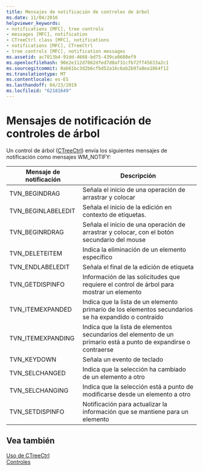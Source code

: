 ```yaml
---
title: Mensajes de notificación de controles de árbol
ms.date: 11/04/2016
helpviewer_keywords:
- notifications [MFC], tree controls
- messages [MFC], notification
- CTreeCtrl class [MFC], notifications
- notifications [MFC], CTreeCtrl
- tree controls [MFC], notification messages
ms.assetid: ac7013b4-91dd-4668-bd75-439ca0680ef9
ms.openlocfilehash: 90e2e112d7862dfed7d8af31cfb72ff45633a2c1
ms.sourcegitcommit: 0ab61bc3d2b6cfbd52a16c6ab2b97a8ea1864f12
ms.translationtype: MT
ms.contentlocale: es-ES
ms.lasthandoff: 04/23/2019
ms.locfileid: "62181649"
---
```

# <a name="tree-control-notification-messages"></a>Mensajes de notificación de controles de árbol

Un control de árbol ([CTreeCtrl](../mfc/reference/ctreectrl-class.md)) envía los siguientes mensajes de notificación como mensajes WM_NOTIFY:

|Mensaje de notificación|Descripción|
|--------------------------|-----------------|
|TVN_BEGINDRAG|Señala el inicio de una operación de arrastrar y colocar|
|TVN_BEGINLABELEDIT|Señala el inicio de la edición en contexto de etiquetas.|
|TVN_BEGINRDRAG|Señala el inicio de una operación de arrastrar y colocar, con el botón secundario del mouse|
|TVN_DELETEITEM|Indica la eliminación de un elemento específico|
|TVN_ENDLABELEDIT|Señala el final de la edición de etiqueta|
|TVN_GETDISPINFO|Información de las solicitudes que requiere el control de árbol para mostrar un elemento|
|TVN_ITEMEXPANDED|Indica que la lista de un elemento primario de los elementos secundarios se ha expandido o contraído|
|TVN_ITEMEXPANDING|Indica que la lista de elementos secundarios del elemento de un primario está a punto de expandirse o contraerse|
|TVN_KEYDOWN|Señala un evento de teclado|
|TVN_SELCHANGED|Indica que la selección ha cambiado de un elemento a otro|
|TVN_SELCHANGING|Indica que la selección está a punto de modificarse desde un elemento a otro|
|TVN_SETDISPINFO|Notificación para actualizar la información que se mantiene para un elemento|

## <a name="see-also"></a>Vea también

[Uso de CTreeCtrl](../mfc/using-ctreectrl.md)<br/>
[Controles](../mfc/controls-mfc.md)
